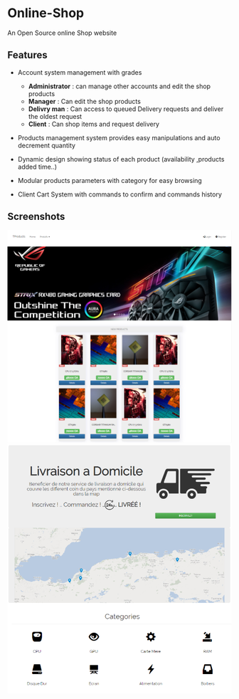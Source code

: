 # Online-Shop
An Open Source online Shop website  
## Features
- Account system management with grades
  - **Administrator** : can manage other accounts and edit the shop products 
  - **Manager** : Can edit the shop products
  - **Delivry man** : Can access to queued Delivery requests and deliver the oldest request  
  - **Client** : Can shop items and request delivery 

- Products management system provides easy manipulations and auto decrement quantity
- Dynamic design showing status of each product (availability ,products added time..)
- Modular products parameters with category for easy browsing
- Client Cart System with commands to confirm and commands history
## Screenshots
![Landing Page](https://github.com/wassimbrsimo/Online-Shop/blob/master/screenshots/capture_landingPage.PNG?raw=true "Landing page")
![Landing Page 2](https://github.com/wassimbrsimo/Online-Shop/blob/master/screenshots/capture_landingPage2.PNG?raw=true "Landing page2")
